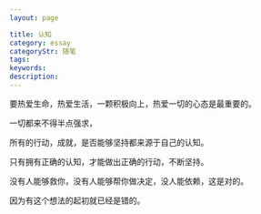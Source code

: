 ```yaml
---
layout: page

title: 认知
category: essay
categoryStr: 随笔
tags: 
keywords: 
description: 
---
```




要热爱生命，热爱生活，一颗积极向上，热爱一切的心态是最重要的。

一切都来不得半点强求，

所有的行动，成就，是否能够坚持都来源于自己的认知。

只有拥有正确的认知，才能做出正确的行动，不断坚持。

没有人能够救你，没有人能够帮你做决定，没人能依赖，这是对的。

因为有这个想法的起初就已经是错的。



